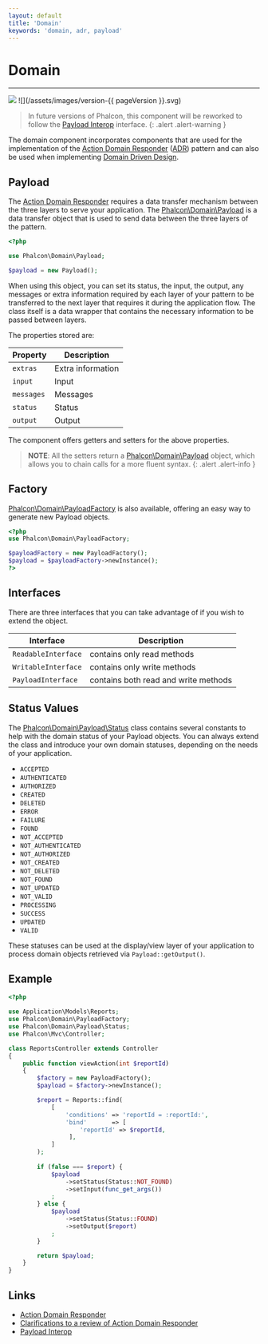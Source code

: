 ```yaml
---
layout: default
title: 'Domain'
keywords: 'domain, adr, payload'
---
```

# Domain
- - -
![](/assets/images/document-status-stable-success.svg) ![](/assets/images/version-{{ pageVersion }}.svg)

> In future versions of Phalcon, this component will be reworked to follow the [Payload Interop][payload-interop] interface.
{: .alert .alert-warning }

The domain component incorporates components that are used for the implementation of the [Action Domain Responder][adr] ([ADR][adr-jones]) pattern and can also be used when implementing [Domain Driven Design][ddd].

## Payload
The [Action Domain Responder][adr] requires a data transfer mechanism between the three layers to serve your application. The [Phalcon\Domain\Payload][payload-payload] is a data transfer object that is used to send data between the three layers of the pattern. 

```php
<?php

use Phalcon\Domain\Payload;

$payload = new Payload();
```

When using this object, you can set its status, the input, the output, any messages or extra information required by each layer of your pattern to be transferred to the next layer that requires it during the application flow. The class itself is a data wrapper that contains the necessary information to be passed between layers.

The properties stored are:

| Property   | Description       |
|------------|-------------------|
| `extras`   | Extra information |
| `input`    | Input             |
| `messages` | Messages          |
| `status`   | Status            |
| `output`   | Output            |

The component offers getters and setters for the above properties.

> **NOTE**: All the setters return a [Phalcon\Domain\Payload][payload-payload] object, which allows you to chain calls for a more fluent syntax.
{: .alert .alert-info }

## Factory
[Phalcon\Domain\PayloadFactory][payload-payloadfactory] is also available, offering an easy way to generate new Payload objects.

```php
<?php
use Phalcon\Domain\PayloadFactory;

$payloadFactory = new PayloadFactory();
$payload = $payloadFactory->newInstance();
?>
```

## Interfaces
There are three interfaces that you can take advantage of if you wish to extend the object.

| Interface           | Description                          |
|---------------------|--------------------------------------|
| `ReadableInterface` | contains only read methods           |
| `WritableInterface` | contains only write methods          |
| `PayloadInterface`  | contains both read and write methods |

## Status Values
The [Phalcon\Domain\Payload\Status][payload-status] class contains several constants to help with the domain status of your Payload objects. You can always extend the class and introduce your own domain statuses, depending on the needs of your application.

* `ACCEPTED`         
* `AUTHENTICATED`    
* `AUTHORIZED`       
* `CREATED`          
* `DELETED`          
* `ERROR`            
* `FAILURE`          
* `FOUND`            
* `NOT_ACCEPTED`     
* `NOT_AUTHENTICATED`
* `NOT_AUTHORIZED`   
* `NOT_CREATED`      
* `NOT_DELETED`      
* `NOT_FOUND`        
* `NOT_UPDATED`      
* `NOT_VALID`        
* `PROCESSING`       
* `SUCCESS`          
* `UPDATED`          
* `VALID`            

These statuses can be used at the display/view layer of your application to process domain objects retrieved via `Payload::getOutput()`.

## Example
```php
<?php

use Application\Models\Reports;
use Phalcon\Domain\PayloadFactory;
use Phalcon\Domain\Payload\Status;
use Phalcon\Mvc\Controller;

class ReportsController extends Controller
{
    public function viewAction(int $reportId)
    {
        $factory = new PayloadFactory();
        $payload = $factory->newInstance();

        $report = Reports::find(
            [
                'conditions' => 'reportId = :reportId:',
                'bind'       => [
                    'reportId' => $reportId,
                 ],
            ]          
        );
        
        if (false === $report) {
            $payload
                ->setStatus(Status::NOT_FOUND)
                ->setInput(func_get_args())
            ;
        } else {
            $payload
                ->setStatus(Status::FOUND)
                ->setOutput($report)
            ;
        }

        return $payload;
    }
}   
```

## Links

* [Action Domain Responder][adr]
* [Clarifications to a review of Action Domain Responder][adr-clarifications]
* [Payload Interop][payload-interop]


[adr]: https://en.wikipedia.org/wiki/Action%E2%80%93domain%E2%80%93responder
[adr-jones]: https://pmjones.io/adr/
[adr-clarifications]: https://paul-m-jones.com/post/2018/12/19/clarifications-to-a-review-of-action-domain-responder/
[ddd]: https://en.wikipedia.org/wiki/Domain-driven_design 
[payload-interop]: https://github.com/payload-interop/payload-interop
[payload-payload]: api/phalcon_domain#domain-payload-payload
[payload-payloadfactory]: api/phalcon_domain#domain-payload-payloadfactory
[payload-payloadinterface]: api/phalcon_domain#domain-payload-payloadinterface
[payload-readableinterface]: api/phalcon_domain#domain-payload-readableinterface
[payload-status]: api/phalcon_domain#domain-payload-status
[payload-writeableinterface]: api/phalcon_domain#domain-payload-writeableinterface
